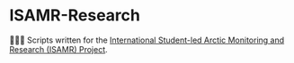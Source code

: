 # ISAMR-Research
🦌🐻‍❄️ Scripts written for the <a href="[url](https://www.isamr.net/home)">International Student-led Arctic Monitoring and Research (ISAMR) Project</a>.
